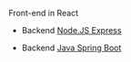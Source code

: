 Front-end in React 
* Backend [Node.JS Express](https://github.com/sbellodev/michiapp)

* Backend [Java Spring Boot](https://github.com/sbellodev/michiapp-maven)
